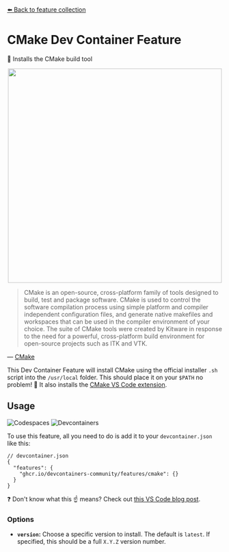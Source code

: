 [⬅️ Back to feature collection](https://devcontainers.community/features/)

# CMake Dev Container Feature

🍰 Installs the CMake build tool

<p align=center>
  <img width="500" src="https://i.imgur.com/hwiPvLS.png" />
</p>

> CMake is an open-source, cross-platform family of tools designed to build,
> test and package software. CMake is used to control the software compilation
> process using simple platform and compiler independent configuration files,
> and generate native makefiles and workspaces that can be used in the compiler
> environment of your choice. The suite of CMake tools were created by Kitware
> in response to the need for a powerful, cross-platform build environment for
> open-source projects such as ITK and VTK.

&mdash; [CMake](https://cmake.org/)

This Dev Container Feature will install CMake using the official installer `.sh`
script into the `/usr/local` folder. This should place it on your `$PATH` no
problem! 🚀 It also installs the [CMake VS Code extension].

## Usage

![Codespaces](https://img.shields.io/static/v1?style=for-the-badge&message=Codespaces&color=181717&logo=GitHub&logoColor=FFFFFF&label=)
![Devcontainers](https://img.shields.io/static/v1?style=for-the-badge&message=Devcontainers&color=2496ED&logo=Docker&logoColor=FFFFFF&label=)

To use this feature, all you need to do is add it to your `devcontainer.json`
like this:

```jsonc
// devcontainer.json
{
  "features": {
    "ghcr.io/devcontainers-community/features/cmake": {}
  }
}
```

❓ Don't know what this ☝ means? Check out [this VS Code blog post].

### Options

- **`version`:** Choose a specific version to install. The default is `latest`.
  If specified, this should be a full `X.Y.Z` version number.

<!-- prettier-ignore-start -->
[this vs code blog post]: https://code.visualstudio.com/blogs/2022/09/15/dev-container-features
[cmake vs code extension]: https://marketplace.visualstudio.com/items?itemName=twxs.cmake
<!-- prettier-ignore-end -->
